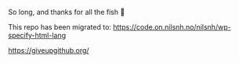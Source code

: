 So long, and thanks for all the fish :dolphin:

This repo has been migrated to: https://code.on.nilsnh.no/nilsnh/wp-specify-html-lang

https://giveupgithub.org/

